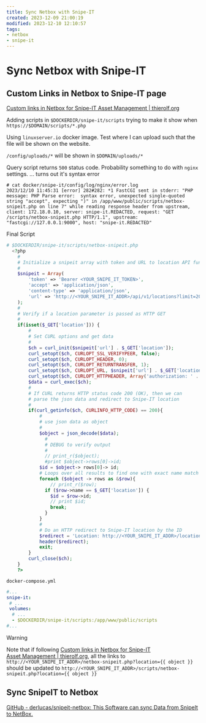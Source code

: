```yaml
---
title: Sync Netbox with Snipe-IT
created: 2023-12-09 21:00:19
modified: 2023-12-10 12:10:57
tags:
- netbox
- snipe-it
---
```

# Sync Netbox with Snipe-IT

## Custom Links in Netbox to Snipe-IT page

[Custom links in Netbox for Snipe-IT Asset Management | thierolf.org](https://www.thierolf.org/blog/2020/custom-links-in-netbox-for-snipe-it-asset-management/)

Adding scripts in `$DOCKERDIR/snipe-it/scripts` trying to make it show when `https://$DOMAIN/scripts/*.php`

Using `linuxserver.io` docker image. Test where I can upload such that the file will be shown on the website.

`/config/uploads/*` will be shown in `$DOMAIN/uploads/*`

Query script returns `500` status code. Probability something to do with `nginx` settings.
... turns out it's syntax error

```log
# cat docker/snipe-it/config/log/nginx/error.log
2023/12/10 11:45:31 [error] 282#282: *1 FastCGI sent in stderr: "PHP message: PHP Parse error:  syntax error, unexpected single-quoted string "accept", expecting ")" in /app/www/public/scripts/netbox-snipeit.php on line 7" while reading response header from upstream, client: 172.18.0.10, server: snipe-it.REDACTED, request: "GET /scripts/netbox-snipeit.php HTTP/1.1", upstream: "fastcgi://127.0.0.1:9000", host: "snipe-it.REDACTED"
```

Final Script

```php
# $DOCKERDIR/snipe-it/scripts/netbox-snipeit.php
  <?php
    #
    # Initialize a snipeit array with token and URL to location API function
    #
    $snipeit = Array(
        'token' => 'Bearer <YOUR_SNIPE_IT_TOKEN>',
        'accept' => 'application/json',
        'content-type' => 'application/json',
        'url' => 'http://<YOUR_SNIPE_IT_ADDR>/api/v1/locations?limit=20&offset=0&search=',
    );
    #
    # Verify if a location parameter is passed as HTTP GET
    #
    if(isset($_GET['location'])) {
        #
        # Set CURL options and get data
        #
        $ch = curl_init($snipeit['url'] . $_GET['location']);
        curl_setopt($ch, CURLOPT_SSL_VERIFYPEER, false);
        curl_setopt($ch, CURLOPT_HEADER, 0);
        curl_setopt($ch, CURLOPT_RETURNTRANSFER, 1);
        curl_setopt($ch, CURLOPT_URL, $snipeit['url'] . $_GET['location']);
        curl_setopt($ch, CURLOPT_HTTPHEADER, Array('authorization: ' . $snipeit['token']));
        $data = curl_exec($ch);
        #
        # If CURL returns HTTP status code 200 (OK), then we can
        # parse the json data and redirect to Snipe-IT location
        #
        if(curl_getinfo($ch, CURLINFO_HTTP_CODE) == 200){
            #
            # use json data as object
            #
            $object = json_decode($data);
              #
              # DEBUG to verify output
              #
              // print_r($object);
              #print $object->rows[0]->id;
            $id = $object-> rows[0]-> id;
            # Loops over all results to find one with exact name match
            foreach ($object -> rows as &$row){
                // print_r($row);
              if ($row->name == $_GET['location']) {
                $id = $row->id;
                // print $id;
                break;
              }
            }
            #
            # Do an HTTP redirect to Snipe-IT location by the ID
            $redirect = 'Location: http://<YOUR_SNIPE_IT_ADDR>/locations/' . $id;
            header($redirect);
            exit;
        }
        curl_close($ch);
    }
    ?>
```

`docker-compose.yml`

```yaml
#...
snipe-it:
 # ...
 volumes:
  # ...
  - $DOCKERDIR/snipe-it/scripts:/app/www/public/scripts
#...
```

> [!warning]
> Note that if following [Custom links in Netbox for Snipe-IT Asset Management | thierolf.org](https://www.thierolf.org/blog/2020/custom-links-in-netbox-for-snipe-it-asset-management/), all the links to `http://<YOUR_SNIPE_IT_ADDR>/netbox-snipeit.php?location={{ object }}` should be updated to `http://<YOUR_SNIPE_IT_ADDR>/scripts/netbox-snipeit.php?location={{ object }}`

## Sync SnipeIT to Netbox

[GitHub - derlucas/snipeit-netbox: This Software can sync Data from SnipeIt to NetBox.](https://github.com/derlucas/snipeit-netbox)
